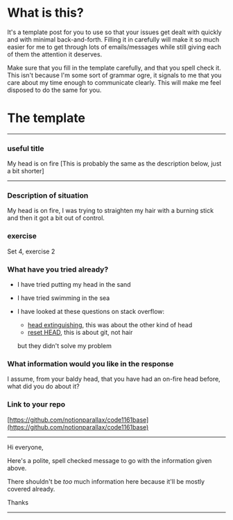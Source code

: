 # What is this?

It's a template post for you to use so that your issues get dealt with quickly and with minimal back-and-forth. Filling it in carefully will make it so much easier for me to get through lots of emails/messages while still giving each of them the attention it deserves.

Make sure that you fill in the template carefully, and that you spell check it. This isn't because I'm some sort of grammar ogre, it signals to me that you care about my time enough to communicate clearly. This will make me feel disposed to do the same for you.

# The template

---

### useful title

My head is on fire [This is probably the same as the description below, just a bit shorter]

---

### Description of situation

My head is on fire, I was trying to straighten my hair with a burning stick and then it got a bit out of control.

### exercise

Set 4, exercise 2

### What have you tried already?

- I have tried putting my head in the sand
- I have tried swimming in the sea
- I have looked at these questions on stack overflow:

  - [head extinguishing](https://en.wikipedia.org/wiki/Never_Gonna_Give_You_Up), this was about the other kind of head
  - [reset HEAD](https://en.wikipedia.org/wiki/Never_Gonna_Give_You_Up), this is about git, not hair

  but they didn't solve my problem

### What information would you like in the response

I assume, from your baldy head, that you have had an on-fire head before, what did you do about it?

### Link to your repo

[https://github.com/notionparallax/code1161base](https://github.com/notionparallax/code1161base)

---

Hi everyone,

Here's a polite, spell checked message to go with the information given above.

There shouldn't be _too_ much information here because it'll be mostly covered already.

Thanks

---
